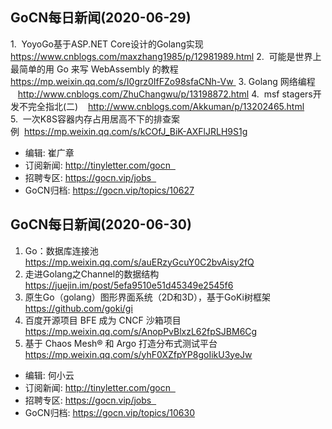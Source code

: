 ## GoCN每日新闻(2020-06-29)

1.  YoyoGo基于ASP.NET Core设计的Golang实现 https://www.cnblogs.com/maxzhang1985/p/12981989.html
2.  可能是世界上最简单的用 Go 来写 WebAssembly 的教程 https://mp.weixin.qq.com/s/I0grz0IfFZo98sfaCNh-Vw 
3. Golang 网络编程    http://www.cnblogs.com/ZhuChangwu/p/13198872.html
4.  msf stagers开发不完全指北(二)    http://www.cnblogs.com/Akkuman/p/13202465.html
5.  一次K8S容器内存占用居高不下的排查案例  https://mp.weixin.qq.com/s/kCOfJ_BiK-AXFlJRLH9S1g

- 编辑: 崔广章  
- 订阅新闻: http://tinyletter.com/gocn  
- 招聘专区: https://gocn.vip/jobs  
- GoCN归档: https://gocn.vip/topics/10627


## GoCN每日新闻(2020-06-30)

1. Go：数据库连接池 https://mp.weixin.qq.com/s/auERzyGcuY0C2bvAisy2fQ
2. 走进Golang之Channel的数据结构 https://juejin.im/post/5efa9510e51d45349e2545f6
3. 原生Go（golang）图形界面系统（2D和3D），基于GoKi树框架 https://github.com/goki/gi
4. 百度开源项目 BFE 成为 CNCF 沙箱项目 https://mp.weixin.qq.com/s/AnopPvBlxzL62fpSJBM6Cg
5. 基于 Chaos Mesh® 和 Argo 打造分布式测试平台 https://mp.weixin.qq.com/s/yhF0XZfpYP8goIikU3yeJw

- 编辑: 何小云
- 订阅新闻: http://tinyletter.com/gocn  
- 招聘专区: https://gocn.vip/jobs  
- GoCN归档: https://gocn.vip/topics/10630
